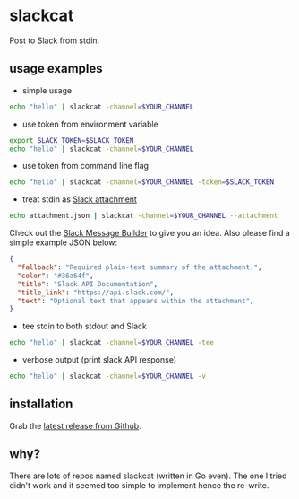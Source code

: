 # slackcat

Post to Slack from stdin.

## usage examples

* simple usage
```sh
echo "hello" | slackcat -channel=$YOUR_CHANNEL
```

* use token from environment variable
```sh
export SLACK_TOKEN=$SLACK_TOKEN
echo "hello" | slackcat -channel=$YOUR_CHANNEL
```

* use token from command line flag
```sh
echo "hello" | slackcat -channel=$YOUR_CHANNEL -token=$SLACK_TOKEN
```

* treat stdin as [Slack attachment](https://api.slack.com/docs/message-attachments)
```sh
echo attachment.json | slackcat -channel=$YOUR_CHANNEL --attachment
```
Check out the [Slack Message Builder](https://api.slack.com/docs/messages/builder) to give you an idea. Also please find a simple example JSON below:
```json
{
  "fallback": "Required plain-text summary of the attachment.",
  "color": "#36a64f",
  "title": "Slack API Documentation",
  "title_link": "https://api.slack.com/",
  "text": "Optional text that appears within the attachment",
}
```

* tee stdin to both stdout and Slack
```sh
echo "hello" | slackcat -channel=$YOUR_CHANNEL -tee
```

* verbose output (print slack API response)
```sh
echo "hello" | slackcat -channel=$YOUR_CHANNEL -v
```

## installation

Grab the [latest release from Github](https://github.com/csabapalfi/slackcat/releases/latest).

## why?

There are lots of repos named slackcat (written in Go even).
The one I tried didn't work and it seemed too simple to implement hence the re-write.

